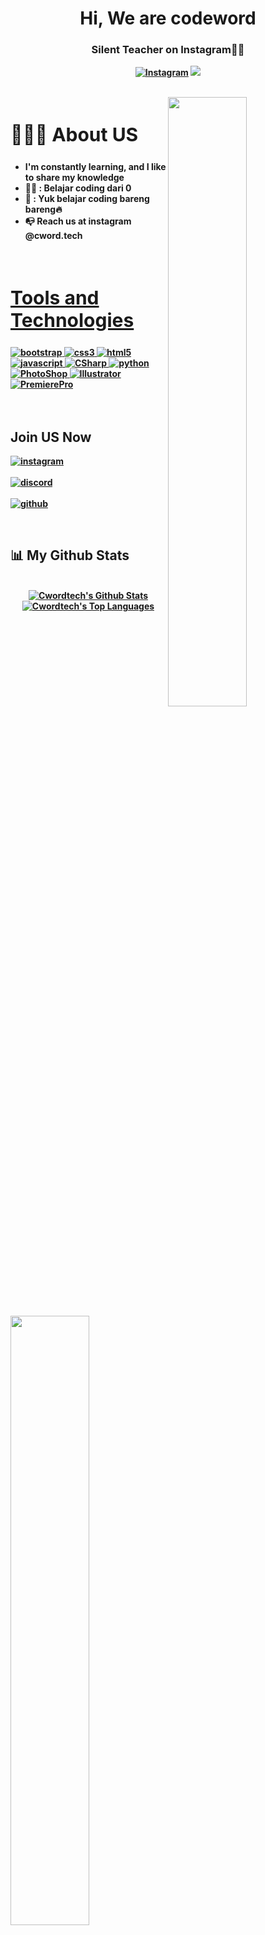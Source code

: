 <h1 align ="center">Hi, We are codeword </h1>
<h3 align = "center"><strong>Silent Teacher on Instagram👩‍💻 </h3>
  
<p align="center">
    <a href="https://www.instagram.com/cword.tech/">
      <img alt="Instagram" title="Instagram" src="https://img.shields.io/badge/-Instagram-white?style=for-the-badge&logo=instagram&logoColor=black"/></a>
  <a href="https://discord.gg/BaJrtDFWy4" alt="Dev Pro Tips Discussion & Support Server">
    <img src="https://img.shields.io/discord/973452109632634900?color=7289DA&labelColor=4a64bd&logo=discord&logoColor=white&style=for-the-badge"/></a>
  </p>
</p>
<br>

<img src = "https://i.imgur.com/yb4hY6S.png" align ="right" width = 50%>
<div align = left width = 50%>
<h2 style="font-size:30px"><b> 🙋🏻‍♂️ About US <b></h2>
<ul>
<li>I'm constantly learning, and I like to share my knowledge</li>
<li>👨‍💻 : Belajar coding dari 0</li>
<li>📝 : Yuk belajar coding bareng bareng🔥</li>
<li>📭 Reach us at instagram @cword.tech</li>
<ul>
</div>
<br>


<h2 style="font-size:30px" align ="left" width = 100%><u>Tools and Technologies</u></h2>
<p align="left"> <a href="https://getbootstrap.com" target="_blank"> <img src="https://img.shields.io/badge/Bootstrap-563D7C?style=for-the-badge&logo=bootstrap&logoColor=white" alt="bootstrap" /> </a> <a href="https://www.w3schools.com/css/" target="_blank"> <img src="https://img.shields.io/badge/CSS-1572B6?style=for-the-badge&logo=css3&logoColor=white"
 alt="css3"  /> </a> <a href="https://www.w3.org/html/" target="_blank"> <img src="https://img.shields.io/badge/HTML5-E34F26?style=for-the-badge&logo=html5&logoColor=white" alt="html5" /> </a> <a href="https://www.javascript.com/" target="_blank"> <img src="https://img.shields.io/badge/JavaScript-ED8B00?style=for-the-badge&logo=javascript&logoColor=white" alt="javascript" /> </a> <a href="https://docs.microsoft.com/dotnet/csharp/" target="_blank"> <img src="https://img.shields.io/badge/CSharp-8b32a8?&style=for-the-badge&logo=csharp&logoColor=white" alt="CSharp" /> </a>  </a> <a href="https://www.python.org" target="_blank"> <img src="https://img.shields.io/badge/Python-FFD43B?style=for-the-badge&logo=python&logoColor=darkgreen" alt="python"  /> </a>
<a href="https://www.adobe.com/" target="_blank"> <img src="https://img.shields.io/badge/Photoshop-001e36?style=for-the-badge&logo=Adobe%20Photoshop&logoColor=white" alt="PhotoShop" /> </a> <a href="https://www.adobe.com/" target="_blank"> <img src="https://img.shields.io/badge/Illustrator-330000?&style=for-the-badge&logo=Adobe%20Illustrator&logoColor=yellow" alt="Illustrator" /> </a>  </a> <a href="https://www.adobe.com/" target="_blank"> <img src="https://img.shields.io/badge/Premiere-00005b?style=for-the-badge&logo=Adobe%20Premiere%20Pro&logoColor=white" alt="PremierePro"  /> </a>
<br>
<br>
<br>
<img src ="https://i.imgur.com/NHw4oi1.png" align = "left" width = 50%>
<div>
<h2  > Join US Now</h2>

[<img align="top" alt="instagram" src="https://img.shields.io/badge/Instagram-white?style=for-the-badge&logo=instagram&logoColor=black" />](https://www.instagram.com/cword.tech/)
<br>  
[<img align="top" alt="discord" src="https://img.shields.io/badge/Discord-5165f6?style=for-the-badge&logo=discord&logoColor=white" />](https://discord.gg/BaJrtDFWy4)
<br>  
[<img align="top" alt="github" src="https://img.shields.io/badge/GitHub-000000?style=for-the-badge&logo=github&logoColor=white" />](https://github.com/cwordtech)
<br>  
</div>
<br>

## 📊 My Github Stats
<p align="center">
  <br/>
    <a href="https://github.com/Cwordtech/github-readme-stats"><img alt="Cwordtech's Github Stats" src="https://github-readme-stats.vercel.app/api?username=Cwordtech&show_icons=true&count_private=true&theme=react&hide_border=true&bg_color=0D1117" /></a>
  <a href="https://github.com/Cwordtech/github-readme-stats"><img alt="Cwordtech's Top Languages" src="https://github-readme-stats.vercel.app/api/top-langs/?username=Cwordtech&langs_count=8&count_private=true&layout=compact&theme=react&hide_border=true&bg_color=0D1117" /></a>
  <br/>
</p>
  
 

 

<!---
cwordtech/cwordtech is a ✨ special ✨ repository because its `README.md` (this file) appears on your GitHub profile.
You can click the Preview link to take a look at your changes.
--->
